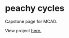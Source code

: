 # peachy cycles
<p>Capstone page for MCAD.</p>
<p>View project <a href="https://ivineb.github.io/peachy-cycles/">here.</p>
